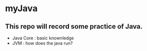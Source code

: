 # myJava
## This repo will record some practice of Java.
- Java Core : basic knownledge
- JVM : how does the java run?
